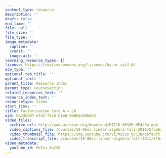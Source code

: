 ```yaml
---
content_type: resource
description: ''
draft: false
end_time: ''
file: null
file_size: ''
file_type: ''
image_metadata:
  caption: ''
  credit: ''
  image-alt: ''
learning_resource_types: []
license: https://creativecommons.org/licenses/by-nc-sa/4.0/
ocw_type: ''
optional_tab_title: ''
optional_text: ''
parent_title: Resource Index
parent_type: CourseSection
related_resources_text: ''
resource_index_text: ''
resourcetype: Video
start_time: ''
title: Factorization into A = LU
uid: b624bb07-efd1-fbc6-b1e6-eb86da50b65d
video_files:
  archive_url: http://www.archive.org/download/MIT18.06S05_MP4/04.mp4
  video_captions_file: /courses/18-06sc-linear-algebra-fall-2011/5fce6a16b28d529a8c5b49eef3e65e11_MsIvs_6vC38.vtt
  video_thumbnail_file: https://img.youtube.com/vi/MsIvs_6vC38/default.jpg
  video_transcript_file: /courses/18-06sc-linear-algebra-fall-2011/3f6408511d8ee93f75a32d8b64b7e2bc_MsIvs_6vC38.pdf
video_metadata:
  youtube_id: MsIvs_6vC38
---
```

